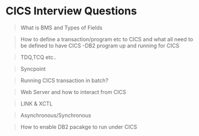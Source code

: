 # CICS Interview Questions

> What is BMS and Types of Fields

> How to define a transaction/program etc to CICS and what all need to be defined to have CICS -DB2 program up and running for CICS

> TDQ,TCQ etc..

> Syncpoint

> Running CICS transaction in batch? 

> Web Server and how to interact from CICS

> LINK & XCTL 

> Asynchronous/Synchronous

> How to enable DB2 pacakge to run under CICS


